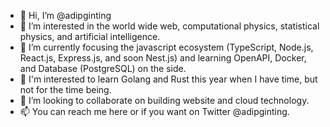 - 👋 Hi, I’m @adipginting
- 👀 I’m interested in the world wide web, computational physics, statistical physics, and artificial intelligence.
- 🌱 I’m currently focusing the javascript ecosystem (TypeScript, Node.js, React.js, Express.js, and soon Nest.js) and learning OpenAPI, Docker, and Database (PostgreSQL) on the side.
- 🚀 I'm interested to learn Golang and Rust this year when I have time, but not for the time being.
- 💞️ I’m looking to collaborate on building website and cloud technology.
- 📫 You can reach me here or if you want on Twitter @adipginting.

<!---
adipginting/adipginting is a ✨ special ✨ repository because its `README.md` (this file) appears on your GitHub profile.
You can click the Preview link to take a look at your changes.
--->
